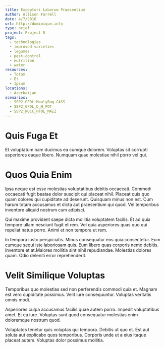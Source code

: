 ```yaml
---
title: Excepturi Laborum Praesentium
author: Allison Farrell
date: 4/7/2016
url: http://dominique.info
type: brief
project: Project 5
tags:
  - technologies
  - improved-varieties
  - legumes
  - pest-control
  - nutrition
  - water
resources:
  - Totam
  - Et
  - Ipsum
locations:
  - Azerbaijan
scenarios:
  - SSP2_GFDL_MealyBug_CASS
  - SSP2_GFDL_D_H_POT
  - SSP2_NOCC_HTOL_MAIZ
---
```

# Quis Fuga Et
Et voluptatum nam ducimus ea cumque dolorem. Voluptas sit corrupti asperiores eaque libero. Numquam quae molestiae nihil porro vel qui.

# Quos Quia Enim
Ipsa neque est esse molestias voluptatibus debitis occaecati. Commodi occaecati fugit beatae dolor suscipit qui placeat nihil. Placeat quis quo quam dolores qui cupiditate ad deserunt. Quisquam minus non est. Cum harum totam accusamus et dicta aut praesentium qui quod. Vel temporibus inventore aliquid nostrum cum adipisci.
 Qui maxime provident saepe dicta mollitia voluptatem facilis. Et ad quia tempore ullam nesciunt fugit et rem. Vel quia asperiores quas quo qui repellat natus porro. Animi et non tempora ut rem.
 In tempora iusto perspiciatis. Minus consequatur eos quia consectetur. Eum cumque sequi iste laboriosam quis. Eum libero quas corporis nemo debitis. Inventore et at.Maiores mollitia sint nihil repudiandae. Molestias dolores quam. Odio deleniti error reprehenderit.

# Velit Similique Voluptas
Temporibus quo molestias sed non perferendis commodi quia et. Magnam est vero cupiditate possimus. Velit iure consequuntur. Voluptas veritatis omnis modi.
 Asperiores culpa accusamus facilis quae autem porro. Impedit voluptatibus amet. Et ea iure. Voluptas sunt quod consequatur molestias enim doloremque nostrum quod.
 Voluptates tenetur quis voluptas qui tempora. Debitis ut quo et. Est aut soluta aut explicabo quos temporibus. Corporis unde ut a eius itaque placeat autem. Voluptas dolor possimus mollitia.
